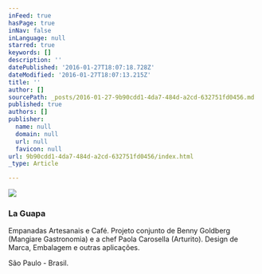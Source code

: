```yaml
---
inFeed: true
hasPage: true
inNav: false
inLanguage: null
starred: true
keywords: []
description: ''
datePublished: '2016-01-27T18:07:18.728Z'
dateModified: '2016-01-27T18:07:13.215Z'
title: ''
author: []
sourcePath: _posts/2016-01-27-9b90cdd1-4da7-484d-a2cd-632751fd0456.md
published: true
authors: []
publisher:
  name: null
  domain: null
  url: null
  favicon: null
url: 9b90cdd1-4da7-484d-a2cd-632751fd0456/index.html
_type: Article

---
```

![](https://s3-us-west-2.amazonaws.com/the-grid-img/p/35f6f5894bf55ee12f233ea7ece9577101525476.jpg)

### La Guapa

Empanadas Artesanais e Café. Projeto conjunto de Benny Goldberg (Mangiare Gastronomia) e a chef Paola Carosella (Arturito). Design de Marca, Embalagem e outras aplicações.

São Paulo - Brasil.